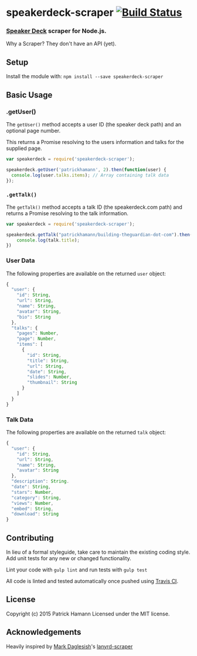 # speakerdeck-scraper [![Build Status](https://travis-ci.org/phamann/speakerdeck-scraper.svg?branch=master)](https://travis-ci.org/phamann/speakerdeck-scraper)

### [Speaker Deck](http://speackerdeck.com) scraper for Node.js.

Why a Scraper? They don't have an API (yet).

## Setup

Install the module with: `npm install --save speakerdeck-scraper`

## Basic Usage

### .getUser()
The `getUser()` method accepts a user ID (the speaker deck path) and an optional page number.

This returns a Promise resolving to the users information and talks for the supplied page.

``` js
var speakerdeck = require('speakerdeck-scraper');

speakerdeck.getUser('patrickhamann', 2).then(function(user) {
  console.log(user.talks.items); // Array containing talk data
});
```

### `.getTalk()`
The `getTalk()` method accepts a talk ID (the speakerdeck.com path) and returns a Promise resolving to the talk information.

```js
var speakerdeck = require('speakerdeck-scraper');

speakerdeck.getTalk("patrickhamann/building-theguardian-dot-com").then(function(talk){
    console.log(talk.title);
})
```

### User Data

The following properties are available on the returned `user` object:

```javascript
{
  "user": {
    "id": String,
    "url": String,
    "name": String,
    "avatar": String,
    "bio": String
  },
  "talks": {
    "pages": Number,
    "page": Number,
    "items": [
      {
        "id": String,
        "title": String,
        "url": String,
        "date": String,
        "slides": Number,
        "thumbnail": String
      }
    ]
  }  
}
```

### Talk Data

The following properties are available on the returned `talk` object:

```javascript
{
  "user": {
    "id": String,
    "url": String,
    "name": String,
    "avatar": String
  },
  "description": String.
  "date": String,
  "stars": Number,
  "category": String,
  "views": Number,
  "embed": String,
  "download": String
}
```

## Contributing
In lieu of a formal styleguide, take care to maintain the existing coding style. Add unit tests for any new or changed functionality.

Lint your code with `gulp lint` and run tests with `gulp test`

All code is linted and tested automatically once pushed using [Travis CI](https://travis-ci.org/phamann/speakerdeck-scraper).

## License
Copyright (c) 2015 Patrick Hamann 
Licensed under the MIT license.

## Acknowledgements
Heavily inspired by [Mark Daglesish](https://github.com/markdalgleish)'s [lanyrd-scraper](https://github.com/markdalgleish/node-lanyrd-scraper)
